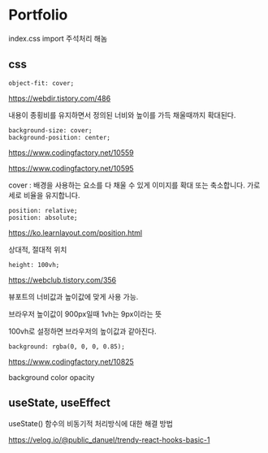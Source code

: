 # Portfolio

index.css import 주석처리 해놈

## css

    object-fit: cover;

https://webdir.tistory.com/486

내용이 종횡비를 유지하면서 정의된 너비와 높이를 가득 채울때까지 확대된다.

    background-size: cover;
    background-position: center;

https://www.codingfactory.net/10559

https://www.codingfactory.net/10595

cover : 배경을 사용하는 요소를 다 채울 수 있게 이미지를 확대 또는 축소합니다. 가로 세로 비율을 유지합니다.

    position: relative;
    position: absolute;

https://ko.learnlayout.com/position.html

상대적, 절대적 위치

    height: 100vh;

https://webclub.tistory.com/356

뷰포트의 너비값과 높이값에 맞게 사용 가능.

브라우저 높이값이 900px일때 1vh는 9px이라는 뜻

100vh로 설정하면 브라우저의 높이값과 같아진다.

    background: rgba(0, 0, 0, 0.85);

https://www.codingfactory.net/10825

background color opacity

## useState, useEffect

useState() 함수의 비동기적 처리방식에 대한 해결 방법

https://velog.io/@public_danuel/trendy-react-hooks-basic-1
